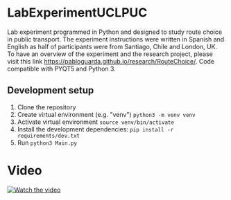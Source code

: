 # LabExperimentUCLPUC
Lab experiment programmed in Python and designed to study route choice in public transport. The experiment instructions were written in Spanish and English as half of participants were from Santiago, Chile and London, UK. To have an overview of the experiment and the research project, please visit this link 
https://pabloguarda.github.io/research/RouteChoice/. Code compatible with PYQT5 and Python 3.

## Development setup

1. Clone the repository
2. Create virtual environment (e.g. "venv") `python3 -m venv venv`
3. Activate virtual environment `source venv/bin/activate`
3. Install the development dependencies: `pip install -r requirements/dev.txt`
4. Run `python3 Main.py`

# Video 

[![Watch the video](https://img.youtube.com/vi/T-D1KVIuvjA/maxresdefault.jpg)](https://youtu.be/T-D1KVIuvjA)
